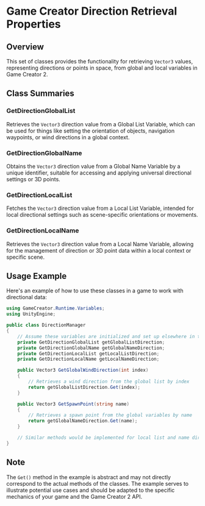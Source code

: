 
# Game Creator Direction Retrieval Properties

## Overview
This set of classes provides the functionality for retrieving `Vector3` values, representing directions or points in space, from global and local variables in Game Creator 2.

## Class Summaries

### GetDirectionGlobalList
Retrieves the `Vector3` direction value from a Global List Variable, which can be used for things like setting the orientation of objects, navigation waypoints, or wind directions in a global context.

### GetDirectionGlobalName
Obtains the `Vector3` direction value from a Global Name Variable by a unique identifier, suitable for accessing and applying universal directional settings or 3D points.

### GetDirectionLocalList
Fetches the `Vector3` direction value from a Local List Variable, intended for local directional settings such as scene-specific orientations or movements.

### GetDirectionLocalName
Retrieves the `Vector3` direction value from a Local Name Variable, allowing for the management of direction or 3D point data within a local context or specific scene.

## Usage Example
Here's an example of how to use these classes in a game to work with directional data:

```csharp
using GameCreator.Runtime.Variables;
using UnityEngine;

public class DirectionManager
{
    // Assume these variables are initialized and set up elsewhere in the game code
    private GetDirectionGlobalList getGlobalListDirection;
    private GetDirectionGlobalName getGlobalNameDirection;
    private GetDirectionLocalList getLocalListDirection;
    private GetDirectionLocalName getLocalNameDirection;

    public Vector3 GetGlobalWindDirection(int index)
    {
        // Retrieves a wind direction from the global list by index
        return getGlobalListDirection.Get(index);
    }

    public Vector3 GetSpawnPoint(string name)
    {
        // Retrieves a spawn point from the global variables by name
        return getGlobalNameDirection.Get(name);
    }

    // Similar methods would be implemented for local list and name direction retrievals
}
```

## Note
The `Get()` method in the example is abstract and may not directly correspond to the actual methods of the classes. The example serves to illustrate potential use cases and should be adapted to the specific mechanics of your game and the Game Creator 2 API.
